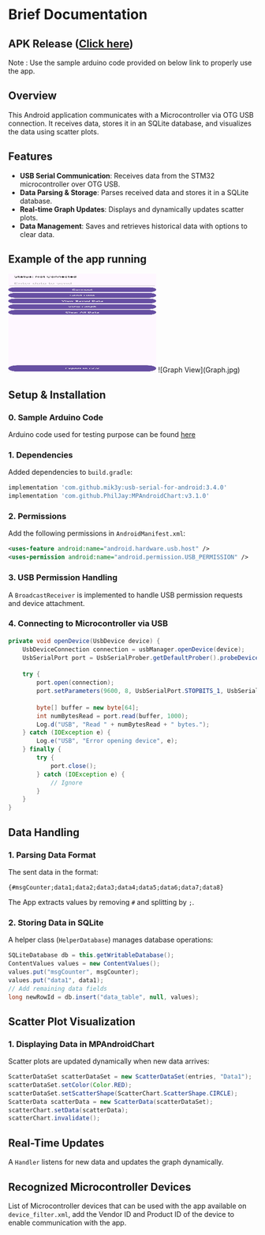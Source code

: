 # Brief Documentation

## APK Release ([Click here](https://github.com/Arsfake26/Portable-Data-Acquisition-Android-Arduino/releases))
Note : Use the sample arduino code provided on below link to properly use the app.

## Overview
This Android application communicates with a Microcontroller via OTG USB connection. It receives data, stores it in an SQLite database, and visualizes the data using scatter plots.

## Features
- **USB Serial Communication**: Receives data from the STM32 microcontroller over OTG USB.
- **Data Parsing & Storage**: Parses received data and stores it in a SQLite database.
- **Real-time Graph Updates**: Displays and dynamically updates scatter plots.
- **Data Management**: Saves and retrieves historical data with options to clear data.

## Example of the app running
<img src="main_interface.jpg" alt="Description" width="300" height="200">
![Graph View](Graph.jpg)

## Setup & Installation

### 0. Sample Arduino Code
Arduino code used for testing purpose can be found [here](https://github.com/Arsfake26/Arduino-test-code-for-portable-data-acquisition)

### 1. Dependencies
Added dependencies to `build.gradle`:
```gradle
implementation 'com.github.mik3y:usb-serial-for-android:3.4.0'
implementation 'com.github.PhilJay:MPAndroidChart:v3.1.0'
```

### 2. Permissions
Add the following permissions in `AndroidManifest.xml`:
```xml
<uses-feature android:name="android.hardware.usb.host" />
<uses-permission android:name="android.permission.USB_PERMISSION" />
```

### 3. USB Permission Handling
A `BroadcastReceiver` is implemented to handle USB permission requests and device attachment.

### 4. Connecting to Microcontroller via USB
```java
private void openDevice(UsbDevice device) {
    UsbDeviceConnection connection = usbManager.openDevice(device);
    UsbSerialPort port = UsbSerialProber.getDefaultProber().probeDevice(device).getPorts().get(0);

    try {
        port.open(connection);
        port.setParameters(9600, 8, UsbSerialPort.STOPBITS_1, UsbSerialPort.PARITY_NONE);
        
        byte[] buffer = new byte[64];
        int numBytesRead = port.read(buffer, 1000);
        Log.d("USB", "Read " + numBytesRead + " bytes.");
    } catch (IOException e) {
        Log.e("USB", "Error opening device", e);
    } finally {
        try {
            port.close();
        } catch (IOException e) {
            // Ignore
        }
    }
}
```

## Data Handling
### 1. Parsing Data Format
The sent data in the format:
```
{#msgCounter;data1;data2;data3;data4;data5;data6;data7;data8}
```
The App extracts values by removing `#` and splitting by `;`.

### 2. Storing Data in SQLite
A helper class (`HelperDatabase`) manages database operations:
```java
SQLiteDatabase db = this.getWritableDatabase();
ContentValues values = new ContentValues();
values.put("msgCounter", msgCounter);
values.put("data1", data1);
// Add remaining data fields
long newRowId = db.insert("data_table", null, values);
```

## Scatter Plot Visualization
### 1. Displaying Data in MPAndroidChart
Scatter plots are updated dynamically when new data arrives:
```java
ScatterDataSet scatterDataSet = new ScatterDataSet(entries, "Data1");
scatterDataSet.setColor(Color.RED);
scatterDataSet.setScatterShape(ScatterChart.ScatterShape.CIRCLE);
ScatterData scatterData = new ScatterData(scatterDataSet);
scatterChart.setData(scatterData);
scatterChart.invalidate();
```

## Real-Time Updates
A `Handler` listens for new data and updates the graph dynamically.

## Recognized Microcontroller Devices
List of Microcontroller devices that can be used with the app available on `device_filter.xml`, add the Vendor ID and Product ID of the device to enable communication with the app.

